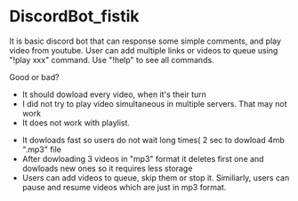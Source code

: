 # DiscordBot_fistik



It is basic discord bot that can response some simple comments, and play video from youtube. User can add multiple links or videos to queue using "!play xxx" command. Use "!help" to see all commands.

Good or bad?
- It should dowload every video, when it's their turn
- I did not try to play video simultaneous in multiple servers. That may not work
- It does not work with playlist.


+ It dowloads fast so users do not wait long times( 2 sec to dowload 4mb ".mp3" file
+ After dowloading 3 videos in "mp3" format it deletes first one and dowloads new ones so it requires less storage
+ Users can add videos to queue, skip them or stop it. Similiarly, users can pause and resume videos which are just in mp3 format.
